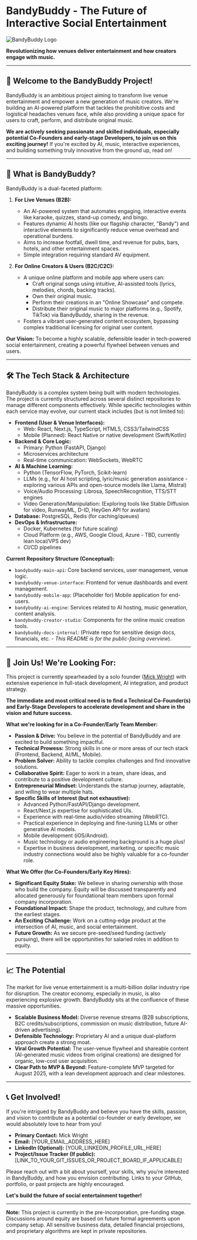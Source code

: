 # BandyBuddy - The Future of Interactive Social Entertainment

![BandyBuddy Logo](URL_TO_YOUR_BANDYBUDDY_LOGO_IMAGE)  <!-- Optional: Add your logo if you have one hosted -->

**Revolutionizing how venues deliver entertainment and how creators engage with music.**

---

## 👋 Welcome to the BandyBuddy Project!

BandyBuddy is an ambitious project aiming to transform live venue entertainment and empower a new generation of music creators. We're building an AI-powered platform that tackles the prohibitive costs and logistical headaches venues face, while also providing a unique space for users to craft, perform, and distribute original music.

**We are actively seeking passionate and skilled individuals, especially potential Co-Founders and early-stage Developers, to join us on this exciting journey!** If you're excited by AI, music, interactive experiences, and building something truly innovative from the ground up, read on!

---

## 🚀 What is BandyBuddy?

BandyBuddy is a dual-faceted platform:

1.  **For Live Venues (B2B):**
    *   An AI-powered system that automates engaging, interactive events like karaoke, quizzes, stand-up comedy, and bingo.
    *   Features dynamic AI hosts (like our flagship character, "Bandy") and interactive elements to significantly reduce venue overhead and operational burdens.
    *   Aims to increase footfall, dwell time, and revenue for pubs, bars, hotels, and other entertainment spaces.
    *   Simple integration requiring standard AV equipment.

2.  **For Online Creators & Users (B2C/C2C):**
    *   A unique online platform and mobile app where users can:
        *   Craft original songs using intuitive, AI-assisted tools (lyrics, melodies, chords, backing tracks).
        *   Own their original music.
        *   Perform their creations in an "Online Showcase" and compete.
        *   Distribute their original music to major platforms (e.g., Spotify, TikTok) via BandyBuddy, sharing in the revenue.
    *   Fosters a vibrant user-generated content ecosystem, bypassing complex traditional licensing for original user content.

**Our Vision:** To become a highly scalable, defensible leader in tech-powered social entertainment, creating a powerful flywheel between venues and users.

---

## 🛠️ The Tech Stack & Architecture

BandyBuddy is a complex system being built with modern technologies. The project is currently structured across several distinct repositories to manage different components effectively. While specific technologies within each service may evolve, our current stack includes (but is not limited to):

*   **Frontend (User & Venue Interfaces):**
    *   Web: React, Next.js, TypeScript, HTML5, CSS3/TailwindCSS
    *   Mobile (Planned): React Native or native development (Swift/Kotlin)
*   **Backend & Core Logic:**
    *   Primary: Python (FastAPI, Django)
    *   Microservices architecture
    *   Real-time communication: WebSockets, WebRTC
*   **AI & Machine Learning:**
    *   Python (TensorFlow, PyTorch, Scikit-learn)
    *   LLMs (e.g., for AI host scripting, lyric/music generation assistance - exploring various APIs and open-source models like Llama, Mistral)
    *   Voice/Audio Processing: Librosa, SpeechRecognition, TTS/STT engines
    *   Video Generation/Manipulation: (Exploring tools like Stable Diffusion for video, RunwayML, D-ID, HeyGen API for avatars)
*   **Database:** PostgreSQL, Redis (for caching/queues)
*   **DevOps & Infrastructure:**
    *   Docker, Kubernetes (for future scaling)
    *   Cloud Platform (e.g., AWS, Google Cloud, Azure - TBD, currently lean local/VPS dev)
    *   CI/CD pipelines

**Current Repository Structure (Conceptual):**

*   `bandybuddy-main-api`: Core backend services, user management, venue logic.
*   `bandybuddy-venue-interface`: Frontend for venue dashboards and event management.
*   `bandybuddy-mobile-app`: (Placeholder for) Mobile application for end-users.
*   `bandybuddy-ai-engine`: Services related to AI hosting, music generation, content analysis.
*   `bandybuddy-creator-studio`: Components for the online music creation tools.
*   `bandybuddy-docs-internal`: (Private repo for sensitive design docs, financials, etc. - *This README is for the public-facing overview*).

---

## 🤝 Join Us! We're Looking For:

This project is currently spearheaded by a solo founder ([Mick Wright](URL_TO_YOUR_LINKEDIN_OR_PERSONAL_SITE_IF_DESIRED)) with extensive experience in full-stack development, AI integration, and product strategy.

**The immediate and most critical need is to find a **Technical Co-Founder(s)** and **Early-Stage Developers** to accelerate development and share in the vision and future success.**

**What we're looking for in a Co-Founder/Early Team Member:**

*   **Passion & Drive:** You believe in the potential of BandyBuddy and are excited to build something impactful.
*   **Technical Prowess:** Strong skills in one or more areas of our tech stack (Frontend, Backend, AI/ML, Mobile).
*   **Problem Solver:** Ability to tackle complex challenges and find innovative solutions.
*   **Collaborative Spirit:** Eager to work in a team, share ideas, and contribute to a positive development culture.
*   **Entrepreneurial Mindset:** Understands the startup journey, adaptable, and willing to wear multiple hats.
*   **Specific Skills of Interest (but not exhaustive):**
    *   Advanced Python/FastAPI/Django development.
    *   React/Next.js expertise for sophisticated UIs.
    *   Experience with real-time audio/video streaming (WebRTC).
    *   Practical experience in deploying and fine-tuning LLMs or other generative AI models.
    *   Mobile development (iOS/Android).
    *   Music technology or audio engineering background is a huge plus!
    *   Expertise in business development, marketing, or specific music industry connections would also be highly valuable for a co-founder role.

**What We Offer (for Co-Founders/Early Key Hires):**

*   **Significant Equity Stake:** We believe in sharing ownership with those who build the company. Equity will be discussed transparently and allocated generously for foundational team members upon formal company incorporation.
*   **Foundational Impact:** Shape the product, technology, and culture from the earliest stages.
*   **An Exciting Challenge:** Work on a cutting-edge product at the intersection of AI, music, and social entertainment.
*   **Future Growth:** As we secure pre-seed/seed funding (actively pursuing), there will be opportunities for salaried roles in addition to equity.

---

## 📈 The Potential

The market for live venue entertainment is a multi-billion dollar industry ripe for disruption. The creator economy, especially in music, is also experiencing explosive growth. BandyBuddy sits at the confluence of these massive opportunities.

*   **Scalable Business Model:** Diverse revenue streams (B2B subscriptions, B2C credits/subscriptions, commission on music distribution, future AI-driven advertising).
*   **Defensible Technology:** Proprietary AI and a unique dual-platform approach create a strong moat.
*   **Viral Growth Potential:** The user-venue flywheel and shareable content (AI-generated music videos from original creations) are designed for organic, low-cost user acquisition.
*   **Clear Path to MVP & Beyond:** Feature-complete MVP targeted for August 2025, with a lean development approach and clear milestones.

---

## 📞 Get Involved!

If you're intrigued by BandyBuddy and believe you have the skills, passion, and vision to contribute as a potential co-founder or early developer, we would absolutely love to hear from you!

*   **Primary Contact:** Mick Wright
*   **Email:** [YOUR_EMAIL_ADDRESS_HERE]
*   **LinkedIn (Optional):** [YOUR_LINKEDIN_PROFILE_URL_HERE]
*   **Project/Issue Tracker (If public):** [LINK_TO_YOUR_GIT_ISSUES_OR_PROJECT_BOARD_IF_APPLICABLE]

Please reach out with a bit about yourself, your skills, why you're interested in BandyBuddy, and how you envision contributing. Links to your GitHub, portfolio, or past projects are highly encouraged.

**Let's build the future of social entertainment together!**

---

**Note:** This project is currently in the pre-incorporation, pre-funding stage. Discussions around equity are based on future formal agreements upon company setup. All sensitive business data, detailed financial projections, and proprietary algorithms are kept in private repositories.
